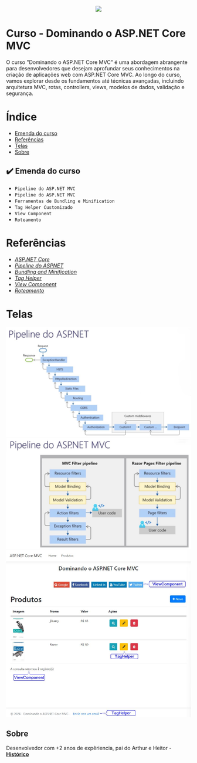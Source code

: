 <p align="center">
<img loading="lazy" src="http://img.shields.io/static/v1?label=STATUS&message=EM%20DESENVOLVIMENTO&color=GREEN&style=for-the-badge"/>
</p>

# Curso - Dominando o ASP.NET Core MVC
O curso "Dominando o ASP.NET Core MVC" é uma abordagem abrangente para desenvolvedores que desejam aprofundar seus conhecimentos 
na criação de aplicações web com ASP.NET Core MVC. Ao longo do curso, vamos explorar desde os fundamentos até técnicas avançadas, 
incluindo arquitetura MVC, rotas, controllers, views, modelos de dados, validação e segurança. 

# Índice 

* [Emenda do curso](#emenda)
* [Referências](#referencias)
* [Telas](#telas)
* [Sobre](#sobre)

<div id='emenda'/>
  
## ✔️ Emenda do curso

- ``Pipeline do ASP.NET MVC ``
- ``Pipeline do ASP.NET MVC``
- ``Ferramentas de Bundling e Minification``
- ``Tag Helper Customizado``
- ``View Component``
- ``Roteamento``

<div id='referencias'/>
  
# Referências
*  *[ASP.NET Core](https://learn.microsoft.com/pt-br/aspnet/core/?view=aspnetcore-8.0?target=_blank)*
*  *[Pipeline do ASPNET](https://learn.microsoft.com/pt-br/aspnet/core/fundamentals/middleware/?target=_blank)*
*  *[Bundling and Minification](https://learn.microsoft.com/en-us/aspnet/mvc/overview/performance/bundling-and-minification?target=_blank)*
*  *[Tag Helper](https://learn.microsoft.com/pt-br/aspnet/core/mvc/views/tag-helpers?target=_blank)*
*  *[View Component](https://learn.microsoft.com/en-us/aspnet/core/mvc/views/view-components?target=_blank)*
*  *[Roteamento](https://learn.microsoft.com/pt-br/aspnet/core/fundamentals/routing?view=aspnetcore-8.0?target=_blank)*

<div id='telas'/> 
  
# Telas
![Tela](https://github.com/Wesley-Silva/Dominando-ASPNETCore/blob/main/ASPNETCoreMVC/wwwroot/ImagesReadme/pipeline-aspnet.jpg)
![Tela](https://github.com/Wesley-Silva/Dominando-ASPNETCore/blob/main/ASPNETCoreMVC/wwwroot/ImagesReadme/pipeline-aspnet-mvc.jpg)
![Tela](https://github.com/Wesley-Silva/Dominando-ASPNETCore/blob/main/ASPNETCoreMVC/wwwroot/ImagesReadme/tela-produtos.jpg)

<div id='sobre'/>  
  
## Sobre

Desenvolvedor com +2 anos de expêriencia, pai do Arthur e Heitor - 
**[Histórico](https://wesleysilva.netlify.app/?target=_blank)**
